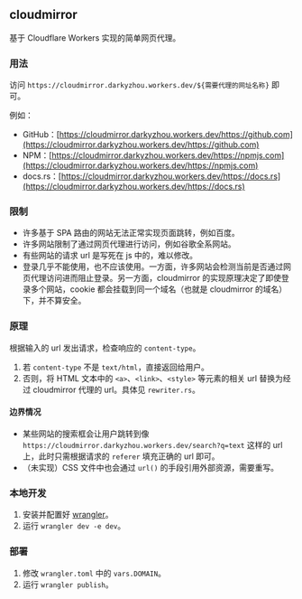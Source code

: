 ## cloudmirror

基于 Cloudflare Workers 实现的简单网页代理。

### 用法

访问 `https://cloudmirror.darkyzhou.workers.dev/${需要代理的网址名称}` 即可。

例如：

- GitHub：[https://cloudmirror.darkyzhou.workers.dev/https://github.com](https://cloudmirror.darkyzhou.workers.dev/https://github.com)
- NPM：[https://cloudmirror.darkyzhou.workers.dev/https://npmjs.com](https://cloudmirror.darkyzhou.workers.dev/https://npmjs.com)
- docs.rs：[https://cloudmirror.darkyzhou.workers.dev/https://docs.rs](https://cloudmirror.darkyzhou.workers.dev/https://docs.rs)

### 限制

- 许多基于 SPA 路由的网站无法正常实现页面跳转，例如百度。
- 许多网站限制了通过网页代理进行访问，例如谷歌全系网站。
- 有些网站的请求 url 是写死在 js 中的，难以修改。
- 登录几乎不能使用，也不应该使用。一方面，许多网站会检测当前是否通过网页代理访问进而阻止登录。另一方面，cloudmirror 的实现原理决定了即使登录多个网站，cookie 都会挂载到同一个域名（也就是 cloudmirror 的域名）下，并不算安全。

### 原理

根据输入的 url 发出请求，检查响应的 `content-type`。

1. 若 `content-type` 不是 `text/html`，直接返回给用户。
2. 否则，将 HTML 文本中的 `<a>`、`<link>`、`<style>` 等元素的相关 url 替换为经过 cloudmirror 代理的 url。具体见 `rewriter.rs`。

#### 边界情况

- 某些网站的搜索框会让用户跳转到像 `https://cloudmirror.darkyzhou.workers.dev/search?q=text` 这样的 url 上，此时只需根据请求的 `referer` 填充正确的 url 即可。
- （未实现）CSS 文件中也会通过 `url()` 的手段引用外部资源，需要重写。

### 本地开发

1. 安装并配置好 [wrangler](https://github.com/cloudflare/wrangler)。
2. 运行 `wrangler dev -e dev`。

### 部署

1. 修改 `wrangler.toml` 中的 `vars.DOMAIN`。
2. 运行 `wrangler publish`。
